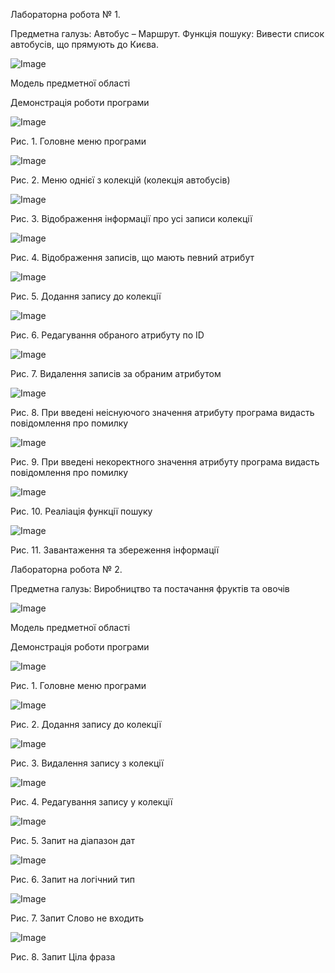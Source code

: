 Лабораторна робота № 1.

Предметна галузь: Автобус – Маршрут.
Функція пошуку: Вивести список автобусів, що прямують до Києва.

![Image](https://github.com/NatalyaMotuzenko/BD_Lab/blob/master/illustrations/%D0%A1%D1%85%D0%B5%D0%BC%D0%B0%20%D0%B4%D0%B0%D0%BD%D0%B8%D1%85.png)

Модель предметної області

Демонстрація роботи програми 

![Image](https://github.com/NatalyaMotuzenko/BD_Lab/blob/master/illustrations/%D0%A0%D0%B8%D1%81.%201.%20%D0%93%D0%BE%D0%BB%D0%BE%D0%B2%D0%BD%D0%B5%20%D0%BC%D0%B5%D0%BD%D1%8E%20%D0%BF%D1%80%D0%BE%D0%B3%D1%80%D0%B0%D0%BC%D0%B8.png)

Рис. 1. Головне меню програми

![Image](https://github.com/NatalyaMotuzenko/BD_Lab/blob/master/illustrations/%D0%A0%D0%B8%D1%81.%202.%20%D0%9C%D0%B5%D0%BD%D1%8E%20%D0%BE%D0%B4%D0%BD%D1%96%D1%94%D1%97%20%D0%B7%20%D0%BA%D0%BE%D0%BB%D0%B5%D0%BA%D1%86%D1%96%D0%B9%20(%D0%BA%D0%BE%D0%BB%D0%B5%D0%BA%D1%86%D1%96%D1%8F%20%D0%B0%D0%B2%D1%82%D0%BE%D0%B1%D1%83%D1%81%D1%96%D0%B2).png)

Рис. 2. Меню однієї з колекцій (колекція автобусів)

![Image](https://github.com/NatalyaMotuzenko/BD_Lab/blob/master/illustrations/%D0%A0%D0%B8%D1%81.%203.%20%D0%92%D1%96%D0%B4%D0%BE%D0%B1%D1%80%D0%B0%D0%B6%D0%B5%D0%BD%D0%BD%D1%8F%20%D1%96%D0%BD%D1%84%D0%BE%D1%80%D0%BC%D0%B0%D1%86%D1%96%D1%97%20%D0%BF%D1%80%D0%BE%20%D1%83%D1%81%D1%96%20%D0%B7%D0%B0%D0%BF%D0%B8%D1%81%D0%B8%20%D0%BA%D0%BE%D0%BB%D0%B5%D0%BA%D1%86%D1%96%D1%97.png)

Рис. 3. Відображення інформації про усі записи колекції

![Image](https://github.com/NatalyaMotuzenko/BD_Lab/blob/master/illustrations/%D0%A0%D0%B8%D1%81.%204.%20%D0%92%D1%96%D0%B4%D0%BE%D0%B1%D1%80%D0%B0%D0%B6%D0%B5%D0%BD%D0%BD%D1%8F%20%D0%B7%D0%B0%D0%BF%D0%B8%D1%81%D1%96%D0%B2%2C%20%D1%89%D0%BE%20%D0%BC%D0%B0%D1%8E%D1%82%D1%8C%20%D0%BF%D0%B5%D0%B2%D0%BD%D0%B8%D0%B9%20%D0%B0%D1%82%D1%80%D0%B8%D0%B1%D1%83%D1%82.png)

Рис. 4. Відображення записів, що мають певний атрибут

![Image](https://github.com/NatalyaMotuzenko/BD_Lab/blob/master/illustrations/%D0%A0%D0%B8%D1%81.%205.%20%D0%94%D0%BE%D0%B4%D0%B0%D0%BD%D0%BD%D1%8F%20%D0%B7%D0%B0%D0%BF%D0%B8%D1%81%D1%83%20%D0%B4%D0%BE%20%D0%BA%D0%BE%D0%BB%D0%B5%D0%BA%D1%86%D1%96%D1%97.png)

Рис. 5. Додання запису до колекції

![Image](https://github.com/NatalyaMotuzenko/BD_Lab/blob/master/illustrations/%D0%A0%D0%B8%D1%81.%206.%20%D0%A0%D0%B5%D0%B4%D0%B0%D0%B3%D1%83%D0%B2%D0%B0%D0%BD%D0%BD%D1%8F%20%D0%BE%D0%B1%D1%80%D0%B0%D0%BD%D0%BE%D0%B3%D0%BE%20%D0%B0%D1%82%D1%80%D0%B8%D0%B1%D1%83%D1%82%D1%83%20%D0%BF%D0%BE%20ID.png)

Рис. 6. Редагування обраного атрибуту по ID

![Image](https://github.com/NatalyaMotuzenko/BD_Lab/blob/master/illustrations/%D0%A0%D0%B8%D1%81.%207.%20%D0%92%D0%B8%D0%B4%D0%B0%D0%BB%D0%B5%D0%BD%D0%BD%D1%8F%20%D0%B7%D0%B0%D0%BF%D0%B8%D1%81%D1%96%D0%B2%20%D0%B7%D0%B0%20%D0%BE%D0%B1%D1%80%D0%B0%D0%BD%D0%B8%D0%BC%20%D0%B0%D1%82%D1%80%D0%B8%D0%B1%D1%83%D1%82%D0%BE%D0%BC.png)

Рис. 7. Видалення записів за обраним атрибутом

![Image](https://github.com/NatalyaMotuzenko/BD_Lab/blob/master/illustrations/%D0%A0%D0%B8%D1%81.%208.%20%D0%9F%D1%80%D0%B8%20%D0%B2%D0%B2%D0%B5%D0%B4%D0%B5%D0%BD%D1%96%20%D0%BD%D0%B5%D1%96%D1%81%D0%BD%D1%83%D1%8E%D1%87%D0%BE%D0%B3%D0%BE%20%D0%B7%D0%BD%D0%B0%D1%87%D0%B5%D0%BD%D0%BD%D1%8F%20%D0%B0%D1%82%D1%80%D0%B8%D0%B1%D1%83%D1%82%D1%83%20%D0%BF%D1%80%D0%BE%D0%B3%D1%80%D0%B0%D0%BC%D0%B0%20%D0%B2%D0%B8%D0%B4%D0%B0%D1%81%D1%82%D1%8C%20%D0%BF%D0%BE%D0%B2%D1%96%D0%B4%D0%BE%D0%BC%D0%BB%D0%B5%D0%BD%D0%BD%D1%8F%20%D0%BF%D1%80%D0%BE%20%D0%BF%D0%BE%D0%BC%D0%B8%D0%BB%D0%BA%D1%83.png)

Рис. 8. При введені неіснуючого значення атрибуту програма видасть повідомлення про помилку

![Image](https://github.com/NatalyaMotuzenko/BD_Lab/blob/master/illustrations/%D0%A0%D0%B8%D1%81.%209.%20%D0%9F%D1%80%D0%B8%20%D0%B2%D0%B2%D0%B5%D0%B4%D0%B5%D0%BD%D1%96%20%D0%BD%D0%B5%D0%BA%D0%BE%D1%80%D0%B5%D0%BA%D1%82%D0%BD%D0%BE%D0%B3%D0%BE%20%D0%B7%D0%BD%D0%B0%D1%87%D0%B5%D0%BD%D0%BD%D1%8F%20%D0%B0%D1%82%D1%80%D0%B8%D0%B1%D1%83%D1%82%D1%83%20%D0%BF%D1%80%D0%BE%D0%B3%D1%80%D0%B0%D0%BC%D0%B0%20%D0%B2%D0%B8%D0%B4%D0%B0%D1%81%D1%82%D1%8C%20%D0%BF%D0%BE%D0%B2%D1%96%D0%B4%D0%BE%D0%BC%D0%BB%D0%B5%D0%BD%D0%BD%D1%8F%20%D0%BF%D1%80%D0%BE%20%D0%BF%D0%BE%D0%BC%D0%B8%D0%BB%D0%BA%D1%83.png)

Рис. 9. При введені некоректного значення атрибуту програма видасть повідомлення про помилку

![Image](https://github.com/NatalyaMotuzenko/BD_Lab/blob/master/illustrations/%D0%A0%D0%B8%D1%81.%2010.%20%D0%A0%D0%B5%D0%B0%D0%BB%D1%96%D0%B0%D1%86%D1%96%D1%8F%20%D1%84%D1%83%D0%BD%D0%BA%D1%86%D1%96%D1%97%20%D0%BF%D0%BE%D1%88%D1%83%D0%BA%D1%83.png)

Рис. 10. Реаліація функції пошуку

![Image](https://github.com/NatalyaMotuzenko/BD_Lab/blob/master/illustrations/%D0%A0%D0%B8%D1%81.%2011.%20%D0%97%D0%B0%D0%B2%D0%B0%D0%BD%D1%82%D0%B0%D0%B6%D0%B5%D0%BD%D0%BD%D1%8F%20%D1%82%D0%B0%20%D0%B7%D0%B1%D0%B5%D1%80%D0%B5%D0%B6%D0%B5%D0%BD%D0%BD%D1%8F%20%D1%96%D0%BD%D1%84%D0%BE%D1%80%D0%BC%D0%B0%D1%86%D1%96%D1%97.png)

Рис. 11. Завантаження та збереження інформації

Лабораторна робота № 2.

Предметна галузь: Виробництво та постачання фруктів та овочів

![Image](https://github.com/NatalyaMotuzenko/BD_Lab/blob/master/illustrations/%D0%9C%D0%BE%D0%B4%D0%B5%D0%BB%D1%8C%20%D0%BF%D1%80%D0%B5%D0%B4%D0%BC%D0%B5%D1%82%D0%BD%D0%BE%D0%B9%20%D0%BE%D0%B1%D0%BB%D0%B0%D1%81%D1%82%D0%B8.jpg)

Модель предметної області

Демонстрація роботи програми 

![Image](https://github.com/NatalyaMotuzenko/BD_Lab/blob/master/illustrations/%D0%A0%D0%B8%D1%81.%202.1.%20%D0%93%D0%BE%D0%BB%D0%BE%D0%B2%D0%BD%D0%B5%20%D0%BC%D0%B5%D0%BD%D1%8E%20%D0%BF%D1%80%D0%BE%D0%B3%D1%80%D0%B0%D0%BC%D0%B8.png)

Рис. 1. Головне меню програми

![Image](https://github.com/NatalyaMotuzenko/BD_Lab/blob/master/illustrations/%D0%A0%D0%B8%D1%81.%202.2.%20%D0%94%D0%BE%D0%B4%D0%B0%D0%BD%D0%BD%D1%8F%20%D0%B7%D0%B0%D0%BF%D0%B8%D1%81%D1%83%20%D0%B4%D0%BE%20%D0%BA%D0%BE%D0%BB%D0%B5%D0%BA%D1%86%D1%96%D1%97.png)

Рис. 2. Додання запису до колекції

![Image](https://github.com/NatalyaMotuzenko/BD_Lab/blob/master/illustrations/%D0%A0%D0%B8%D1%81.%202.3.%20%D0%92%D0%B8%D0%B4%D0%B0%D0%BB%D0%B5%D0%BD%D0%BD%D1%8F%20%D0%B7%D0%B0%D0%BF%D0%B8%D1%81%D1%83%20%D0%B7%20%D0%BA%D0%BE%D0%BB%D0%B5%D0%BA%D1%86%D1%96%D1%97.png)

Рис. 3. Видалення запису з колекції

![Image](https://github.com/NatalyaMotuzenko/BD_Lab/blob/master/illustrations/%D0%A0%D0%B8%D1%81.%202.4.%20%D0%A0%D0%B5%D0%B4%D0%B0%D0%B3%D1%83%D0%B2%D0%B0%D0%BD%D0%BD%D1%8F%20%D0%B7%D0%B0%D0%BF%D0%B8%D1%81%D1%83%20%D1%83%20%D0%BA%D0%BE%D0%BB%D0%B5%D0%BA%D1%86%D1%96%D1%97.png)

Рис. 4. Редагування запису у колекції

![Image](https://github.com/NatalyaMotuzenko/BD_Lab/blob/master/illustrations/%D0%A0%D0%B8%D1%81.%202.5.%20%D0%97%D0%B0%D0%BF%D0%B8%D1%82%20%D0%BD%D0%B0%20%D0%B4%D1%96%D0%B0%D0%BF%D0%B0%D0%B7%D0%BE%D0%BD%20%D0%B4%D0%B0%D1%82.png)

Рис. 5. Запит на діапазон дат

![Image](https://github.com/NatalyaMotuzenko/BD_Lab/blob/master/illustrations/%D0%A0%D0%B8%D1%81.%202.6.%20%D0%97%D0%B0%D0%BF%D0%B8%D1%82%20%D0%BD%D0%B0%20%D0%BB%D0%BE%D0%B3%D1%96%D1%87%D0%BD%D0%B8%D0%B9%20%D1%82%D0%B8%D0%BF.png)

Рис. 6. Запит на логічний тип

![Image](https://github.com/NatalyaMotuzenko/BD_Lab/blob/master/illustrations/%D0%A0%D0%B8%D1%81.%202.7.%20%D0%97%D0%B0%D0%BF%D0%B8%D1%82%20%D0%A1%D0%BB%D0%BE%D0%B2%D0%BE%20%D0%BD%D0%B5%20%D0%B2%D1%85%D0%BE%D0%B4%D0%B8%D1%82%D1%8C.png)

Рис. 7. Запит Слово не входить

![Image](https://github.com/NatalyaMotuzenko/BD_Lab/blob/master/illustrations/%D0%A0%D0%B8%D1%81.%202.8.%20%D0%97%D0%B0%D0%BF%D0%B8%D1%82%20%D0%A6%D1%96%D0%BB%D0%B0%20%D1%84%D1%80%D0%B0%D0%B7%D0%B0.png)

Рис. 8. Запит Ціла фраза



